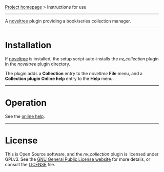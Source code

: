 [Project homepage](https://github.com/peter88213/nv_collection) > Instructions for use

--- 

A [noveltree](https://github.com/peter88213/noveltree/) plugin providing a book/series collection manager. 

---

# Installation

If [noveltree](https://github.com/peter88213/noveltree/) is installed, the setup script auto-installs the *nv_collection* plugin in the *noveltree* plugin directory.

The plugin adds a **Collection** entry to the *noveltree* **File** menu, and a **Collection plugin Online help** entry to the **Help** menu. 

---

# Operation

See the [online help](https://peter88213.github.io/nvhelp-en/nv_collection/).

---

# License

This is Open Source software, and the *nv_collection* plugin is licensed under GPLv3. See the
[GNU General Public License website](https://www.gnu.org/licenses/gpl-3.0.en.html) for more
details, or consult the [LICENSE](https://github.com/peter88213/nv_collection/blob/main/LICENSE) file.
